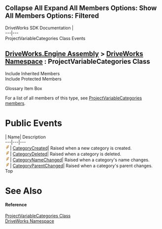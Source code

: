 Collapse All Expand All Members Options: Show All  Members Options: Filtered   
---  
DriveWorks SDK Documentation  |   
---|---  
ProjectVariableCategories Class Events   
  
[DriveWorks.Engine Assembly](topic2156.md) > [DriveWorks Namespace](topic2159.md) : ProjectVariableCategories Class  
---  
  
Include Inherited Members    
Include Protected Members    


Glossary Item Box

For a list of all members of this type, see [ProjectVariableCategories members](topic4967.md).

# Public Events

| Name| Description  
---|---|---  
![Public Event](dotnetimages/publicEvent.gif)| [CategoryCreated](topic4979.md)| Raised when a new category is created.   
![Public Event](dotnetimages/publicEvent.gif)| [CategoryDeleted](topic4980.md)| Raised when a category is deleted.   
![Public Event](dotnetimages/publicEvent.gif)| [CategoryNameChanged](topic4981.md)| Raised when a category's name changes.   
![Public Event](dotnetimages/publicEvent.gif)| [CategoryParentChanged](topic4982.md)| Raised when a category's parent changes.   
Top

# See Also

#### Reference

[ProjectVariableCategories Class](topic4966.md)   
[DriveWorks Namespace](topic2159.md)


